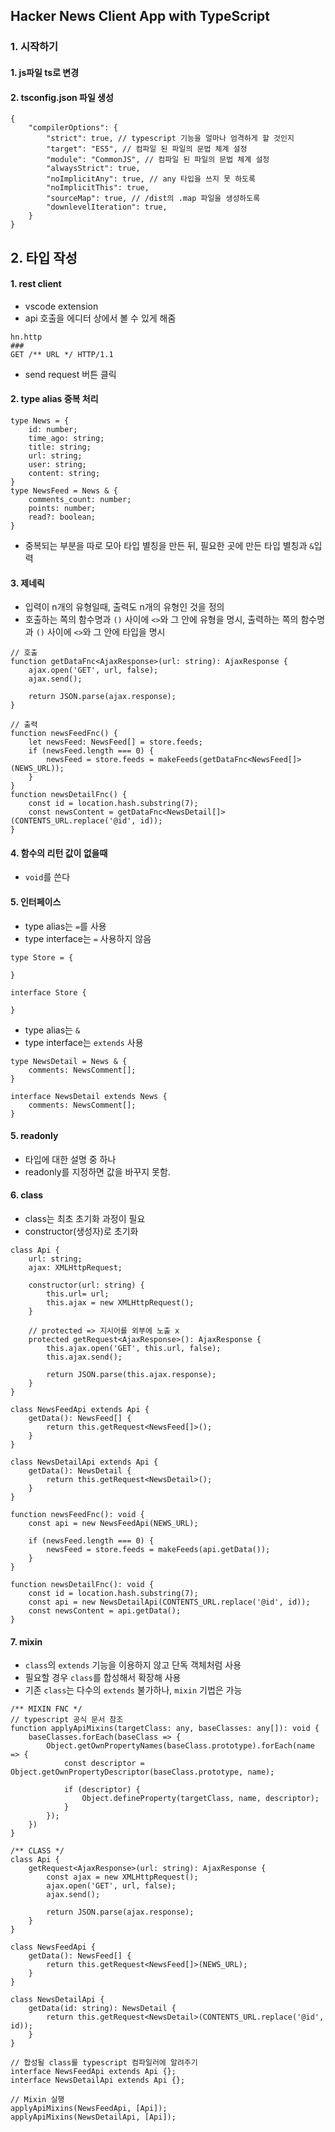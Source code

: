 ## Hacker News Client App with TypeScript

### 1. 시작하기
#### 1. js파일 ts로 변경
#### 2. tsconfig.json 파일 생성
```
{
    "compilerOptions": {
        "strict": true, // typescript 기능을 얼마나 엄격하게 할 것인지
        "target": "ES5", // 컴파일 된 파일의 문법 체계 설정
        "module": "CommonJS", // 컴파일 된 파일의 문법 체계 설정
        "alwaysStrict": true,
        "noImplicitAny": true, // any 타입을 쓰지 못 하도록
        "noImplicitThis": true,
        "sourceMap": true, // /dist의 .map 파일을 생성하도록
        "downlevelIteration": true,
    }
}
```
## 2. 타입 작성
#### 1. rest client
- vscode extension 
- api 호출을 에디터 상에서 볼 수 있게 해줌
```
hn.http
###
GET /** URL */ HTTP/1.1
```
- send request 버튼 클릭
#### 2. type alias 중복 처리
```
type News = {
    id: number;
    time_ago: string;
    title: string;
    url: string;
    user: string;
    content: string;
}
type NewsFeed = News & {
    comments_count: number;
    points: number;
    read?: boolean;
}
```
- 중복되는 부분을 따로 모아 타입 별칭을 만든 뒤, 필요한 곳에 만든 타입 별칭과 `&`입력
#### 3. 제네릭
- 입력이 n개의 유형일때, 출력도 n개의 유형인 것을 정의
- 호출하는 쪽의 함수명과 `()` 사이에 `<>`와 그 안에 유형을 명시, 출력하는 쪽의 함수명과 `()` 사이에 `<>`와 그 안에 타입을 명시
```
// 호출
function getDataFnc<AjaxResponse>(url: string): AjaxResponse {
    ajax.open('GET', url, false);
    ajax.send();

    return JSON.parse(ajax.response);
}

// 출력
function newsFeedFnc() {
    let newsFeed: NewsFeed[] = store.feeds;
    if (newsFeed.length === 0) {
        newsFeed = store.feeds = makeFeeds(getDataFnc<NewsFeed[]>(NEWS_URL));
    }
}
function newsDetailFnc() {
    const id = location.hash.substring(7);
    const newsContent = getDataFnc<NewsDetail[]>(CONTENTS_URL.replace('@id', id));
}
```
#### 4. 함수의 리턴 값이 없을때
- `void`를 쓴다

#### 5. 인터페이스
- type alias는 `=`를 사용
- type interface는 `=` 사용하지 않음
```
type Store = {

}

interface Store {

}
```
- type alias는 `&`
- type interface는 `extends` 사용
```
type NewsDetail = News & {
    comments: NewsComment[];
}

interface NewsDetail extends News {
    comments: NewsComment[];
}
```

#### 5. readonly
- 타입에 대한 설명 중 하나
- readonly를 지정하면 값을 바꾸지 못함.

#### 6. class
- class는 최초 초기화 과정이 필요
- constructor(생성자)로 초기화
```
class Api {
    url: string;
    ajax: XMLHttpRequest;

    constructor(url: string) {
        this.url= url;
        this.ajax = new XMLHttpRequest();
    }

    // protected => 지시어를 외부에 노출 x
    protected getRequest<AjaxResponse>(): AjaxResponse {
        this.ajax.open('GET', this.url, false);
        this.ajax.send();

        return JSON.parse(this.ajax.response);
    }
}

class NewsFeedApi extends Api {
    getData(): NewsFeed[] {
        return this.getRequest<NewsFeed[]>();
    }
}

class NewsDetailApi extends Api {
    getData(): NewsDetail {
        return this.getRequest<NewsDetail>();
    }
}

function newsFeedFnc(): void {
    const api = new NewsFeedApi(NEWS_URL);

    if (newsFeed.length === 0) {
        newsFeed = store.feeds = makeFeeds(api.getData());
    }
}

function newsDetailFnc(): void {
    const id = location.hash.substring(7);
    const api = new NewsDetailApi(CONTENTS_URL.replace('@id', id));
    const newsContent = api.getData();
}
```

#### 7. mixin
- `class`의 `extends` 기능을 이용하지 않고 단독 객체처럼 사용
- 필요할 경우 `class`를 합성해서 확장해 사용
- 기존 `class`는 다수의 `extends` 불가하나, `mixin` 기법은 가능
```
/** MIXIN FNC */
// typescript 공식 문서 참조
function applyApiMixins(targetClass: any, baseClasses: any[]): void {
    baseClasses.forEach(baseClass => {
        Object.getOwnPropertyNames(baseClass.prototype).forEach(name => {
            const descriptor = Object.getOwnPropertyDescriptor(baseClass.prototype, name);
            
            if (descriptor) {
                Object.defineProperty(targetClass, name, descriptor);
            }
        });
    })
}

/** CLASS */
class Api {
    getRequest<AjaxResponse>(url: string): AjaxResponse {
        const ajax = new XMLHttpRequest();
        ajax.open('GET', url, false);
        ajax.send();

        return JSON.parse(ajax.response);
    }
}

class NewsFeedApi {
    getData(): NewsFeed[] {
        return this.getRequest<NewsFeed[]>(NEWS_URL);
    }
}

class NewsDetailApi {
    getData(id: string): NewsDetail {
        return this.getRequest<NewsDetail>(CONTENTS_URL.replace('@id', id));
    }
}

// 합성될 class를 typescript 컴파일러에 알려주기
interface NewsFeedApi extends Api {};
interface NewsDetailApi extends Api {};

// Mixin 실행
applyApiMixins(NewsFeedApi, [Api]);
applyApiMixins(NewsDetailApi, [Api]);
```